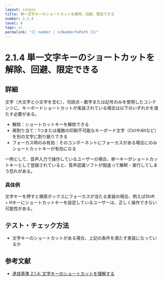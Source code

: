 ```yaml
---
layout: single
title: 単一文字キーのショートカットを解除、回避、限定できる
number: 2.1.4
level: A
tags: sc
permalink: "{{ number | scNumberToPath }}/"
---
```


# 2.1.4 単一文字キーのショートカットを解除、回避、限定できる

## 詳細

文字（大文字と小文字を含む）、句読点・数字または記号のみを使用したコンテンツに、キーボードショートカットが実装されている場合は以下のいずれかを満たす必要がある。

- 解除：ショートカットキーを解除できる
- 再割り当て：1つまたは複数の印刷不可能なキーボード文字（CtrlやAltなど）を別の文字に割り振りできる
- フォーカス時のみ有効：そのコンポーネントにフォーカスがある場合にのみショートカットキーが有効になる

一例として、音声入力で操作しているユーザーの場合、単一キーがショートカットキーとして登録されていると、音声認識ソフトが間違って解釈・実行してしまう恐れがある。

### 具体例
文字キーを押すと検索ボックスにフォーカスが当たる実装の場合、例えばShift + Hキーにショートカットキーを設定しているユーザーは、正しく操作できない可能性がある。

## テスト・チェック方法

- 文字キーのショートカットがある場合、上記の条件を満たす実装になっているか

## 参考文献

- [達成基準 2.1.4: 文字キーのショートカットを理解する](https://waic.jp/docs/WCAG21/Understanding/character-key-shortcuts.html)
